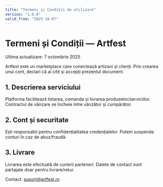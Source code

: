 ```yaml
---
title: "Termeni și Condiții de utilizare"
version: "1.0.0"
valid_from: "2025-10-07"
---
```


# Termeni și Condiții — Artfest

Ultima actualizare: 7 octombrie 2025

Artfest este un marketplace care conectează artizani și clienți. Prin crearea unui cont, declari că ai citit și accepți prezentul document.

## 1. Descrierea serviciului
Platforma facilitează listarea, comanda și livrarea produselor/serviciilor. Contractul de vânzare se încheie între vânzător și cumpărător.

## 2. Cont și securitate
Ești responsabil pentru confidențialitatea credențialelor. Putem suspenda conturi în caz de abuz/fraudă.

## 3. Livrare
Livrarea este efectuată de curierii parteneri. Datele de contact sunt partajate doar pentru livrare/retur.

Contact: suport@artfest.ro
